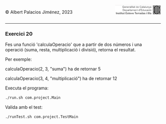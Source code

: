 <div style="display: flex; width: 100%;">
    <div style="flex: 1; padding: 0px;">
        <p>© Albert Palacios Jiménez, 2023</p>
    </div>
    <div style="flex: 1; padding: 0px; text-align: right;">
        <img src="../../assets/ieti.png" height="32" alt="Logo de IETI" style="max-height: 32px;">
    </div>
</div>
<hr/>

### Exercici 20

Fes una funció 'calculaOperacio' que a partir de dos números i una operació (suma, resta, multiplicació i divisió), retorna el resultat.

Per exemple: 

calculaOperacio(2, 3, "suma") ha de retornar 5

calculaOperacio(3, 4, "multiplicació") ha de retornar 12

Executa el programa:
```bash
./run.sh com.project.Main
```

Valida amb el test:
```bash
./runTest.sh com.project.TestMain
```
